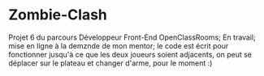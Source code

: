 # Zombie-Clash
Projet 6 du parcours Développeur Front-End OpenClassRooms; 
En travail; mise en ligne à la demznde de mon mentor; 
le code est écrit pour fonctionner jusqu'à ce que les deux joueurs
soient adjacents, on peut se déplacer sur le plateau et changer d'arme,
pour le moment :)
